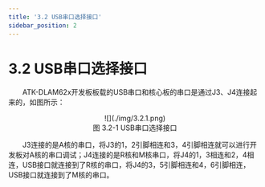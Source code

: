 ```yaml
---
title: '3.2 USB串口选择接口'
sidebar_position: 2
---
```


# 3.2 USB串口选择接口

&emsp;&emsp;ATK-DLAM62x开发板板载的USB串口和核心板的串口是通过J3、J4连接起来的，如图所示：

<center>
![](./img/3.2.1.png)<br />
图 3.2-1 USB串口选择接口
</center>

&emsp;&emsp;J3连接的是A核的串口，将J3的1，2引脚相连和3，4引脚相连就可以进行开发板对A核的串口调试；J4连接的是R核和M核串口，将J4的1，3相连和2，4相连，USB接口就连接到了R核的串口，将J4的3，5引脚相连和4，6引脚相连，USB接口就连接到了M核的串口。





